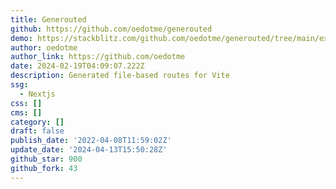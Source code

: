```yaml
---
title: Generouted
github: https://github.com/oedotme/generouted
demo: https://stackblitz.com/github.com/oedotme/generouted/tree/main/explorer
author: oedotme
author_link: https://github.com/oedotme
date: 2024-02-19T04:09:07.222Z
description: Generated file-based routes for Vite
ssg:
  - Nextjs
css: []
cms: []
category: []
draft: false
publish_date: '2022-04-08T11:59:02Z'
update_date: '2024-04-13T15:50:28Z'
github_star: 900
github_fork: 43
---
```

